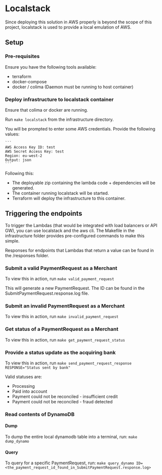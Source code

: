 # Localstack

Since deploying this solution in AWS properly is beyond the scope of this project, localstack is used to provide a local emulation of AWS.

## Setup

### Pre-requisites
Ensure you have the following tools available:

- terraform
- docker-compose
- docker / colima (Daemon must be running to host container)


### Deploy infrastructure to localstack container

Ensure that colima or docker are running.

Run `make localstack` from the infrastructure directory.

You will be prompted to enter some AWS credentials. Provide the following values:

    ```
    AWS Access Key ID: test
    AWS Secret Access Key: test
    Region: eu-west-2
    Output: json
    ```

Following this:
- The deployable zip containing the lambda code + dependencies will be generated.
- The container running localstack will be started.
- Terraform will deploy the infrastructure to this container.

## Triggering the endpoints

To trigger the Lambdas (that would be integrated with load balancers or API GW), you can use localstack 
and the aws cli. The Makefile in the infrastructure folder provides pre-configured commands to make this
simple.

Responses for endpoints that Lambdas that return a value can be found in the /responses folder.

### Submit a valid PaymentRequest as a Merchant

To view this in action, run `make valid_payment_request`

This will generate a new PaymentRequest. The ID can be found in the SubmitPaymentRequest.response.log file.

### Submit an invalid PaymentRequest as a Merchant

To view this in action, run `make invalid_payment_request`

### Get status of a PaymentRequest as a Merchant

To view this in action, run `make get_payment_request_status`

### Provide a status update as the acquiring bank

To view this in action, run `make send_payment_request_response RESPONSE="Status sent by bank"`

Valid statuses are: 
- Processing
- Paid into account
- Payment could not be reconciled - insufficient credit
- Payment could not be reconciled - fraud detected



### Read contents of DynamoDB

#### Dump

To dump the entire local dynamodb table into a terminal, run: `make dump_dynamo`

#### Query

To query for a specific PaymentRequest, run: `make query_dynamo ID=<the_payment_request_id_found_in_SubmitPaymentRequest.response.log>`
